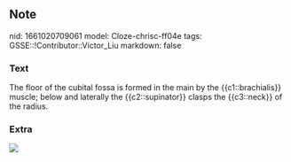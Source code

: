 ## Note
nid: 1661020709061
model: Cloze-chrisc-ff04e
tags: GSSE::!Contributor::Victor_Liu
markdown: false

### Text
The floor of the cubital fossa is formed in the main by the {{c1::brachialis}} muscle; below and laterally the {{c2::supinator}} clasps the {{c3::neck}} of the radius.

### Extra
<img src="Cubital-Fossa-Position-of-Radial-Nerve.jpg">
